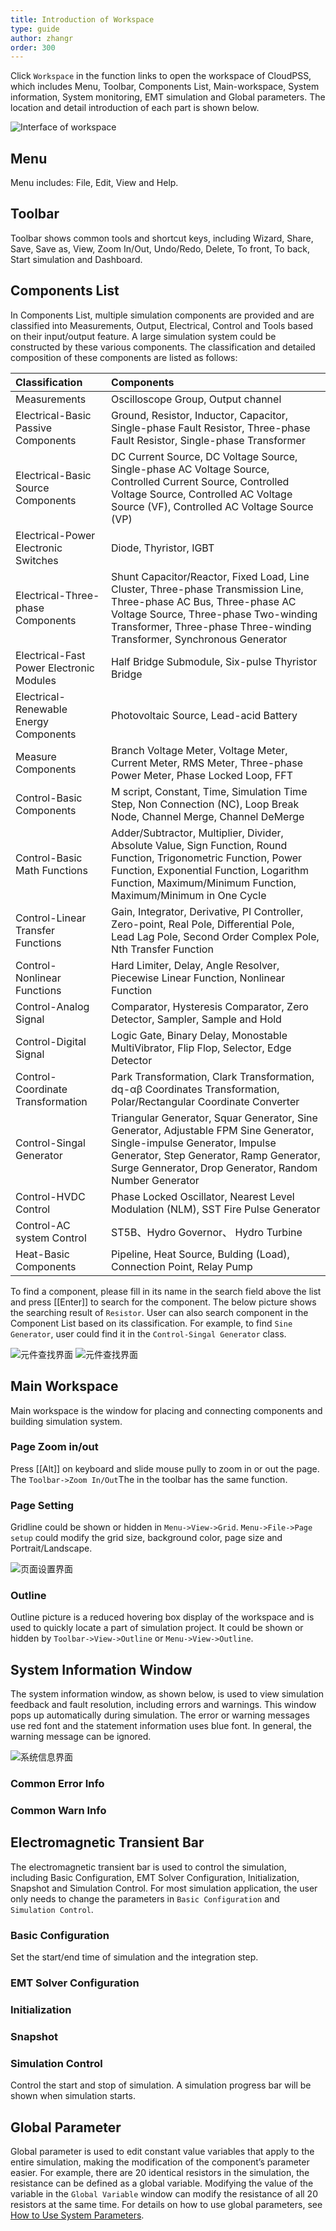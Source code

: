 ```yaml
---
title: Introduction of Workspace
type: guide
author: zhangr
order: 300
---
```


Click `Workspace` in the function links to open the workspace of CloudPSS, which includes Menu, Toolbar, Components List, Main-workspace, System information, System monitoring, EMT simulation and Global parameters. The location and detail introduction of each part is shown below. 

![Interface of workspace](User2/G1.png "Interface of workspace")

## Menu

Menu includes: File, Edit, View and Help.

## Toolbar

Toolbar shows common tools and shortcut keys, including Wizard, Share, Save, Save as, View, Zoom In/Out, Undo/Redo, Delete, To front, To back, Start simulation and Dashboard.


## Components List

In Components List, multiple simulation components are provided and are classified into Measurements, Output, Electrical, Control and Tools based on their input/output feature. A large simulation system could be constructed by these various components. The classification and detailed composition of these components are listed as follows:

| Classification | Components |
| :--- | :---  |
| Measurements | Oscilloscope Group, Output channel |
| Electrical-Basic Passive Components | Ground, Resistor, Inductor, Capacitor, Single-phase Fault Resistor, Three-phase Fault Resistor, Single-phase Transformer |
| Electrical-Basic Source Components | DC Current Source, DC Voltage Source, Single-phase AC Voltage Source, Controlled Current Source, Controlled Voltage Source, Controlled AC Voltage Source (VF), Controlled AC Voltage Source (VP) |
| Electrical-Power Electronic Switches | Diode, Thyristor, IGBT |
| Electrical-Three-phase Components | Shunt Capacitor/Reactor, Fixed Load, Line Cluster, Three-phase Transmission Line, Three-phase AC Bus, Three-phase AC Voltage Source, Three-phase Two-winding Transformer, Three-phase Three-winding Transformer, Synchronous Generator |
| Electrical-Fast Power Electronic Modules | Half Bridge Submodule, Six-pulse Thyristor Bridge |
| Electrical-Renewable Energy Components | Photovoltaic Source, Lead-acid Battery |
| Measure Components | Branch Voltage Meter, Voltage Meter, Current Meter, RMS Meter, Three-phase Power Meter, Phase Locked Loop, FFT |
| Control-Basic Components | M script, Constant, Time, Simulation Time Step, Non Connection (NC), Loop Break Node, Channel Merge, Channel DeMerge |
| Control-Basic Math Functions | Adder/Subtractor, Multiplier, Divider, Absolute Value, Sign Function, Round Function, Trigonometric Function, Power Function, Exponential Function, Logarithm Function, Maximum/Minimum Function, Maximum/Minimum in One Cycle |
| Control-Linear Transfer Functions | Gain, Integrator, Derivative, PI Controller, Zero-point, Real Pole, Differential Pole, Lead Lag Pole, Second Order Complex Pole, Nth Transfer Function |
| Control-Nonlinear Functions | Hard Limiter, Delay, Angle Resolver, Piecewise Linear Function, Nonlinear Function |
| Control-Analog Signal | Comparator, Hysteresis Comparator, Zero Detector, Sampler, Sample and Hold |
| Control-Digital Signal | Logic Gate, Binary Delay, Monostable MultiVibrator, Flip Flop, Selector, Edge Detector |
| Control-Coordinate Transformation | Park Transformation, Clark Transformation, dq-αβ Coordinates Transformation, Polar/Rectangular Coordinate Converter |
| Control-Singal Generator | Triangular Generator, Squar Generator, Sine Generator, Adjustable FPM Sine Generator, Single-impulse Generator, Impulse Generator, Step Generator, Ramp Generator, Surge Gennerator, Drop Generator, Random Number Generator |
| Control-HVDC Control | Phase Locked Oscillator, Nearest Level Modulation (NLM), SST Fire Pulse Generator |
| Control-AC system Control| ST5B、Hydro Governor、 Hydro Turbine |
| Heat-Basic Components | Pipeline, Heat Source, Bulding (Load), Connection Point, Relay Pump |


To find a component, please fill in its name in the search field above the list and press [[Enter]] to search for the component. The below picture shows the searching result of `Resistor`. User can also search component in the Component List based on its classification. For example, to find `Sine Generator`, user could find it in the `Control-Singal Generator` class.

![元件查找界面](User2/G2.png "Using search filed to find components")
![元件查找界面](User2/G3.png "finding components by category")

## Main Workspace

Main workspace is the window for placing and connecting components and building simulation system.

### Page Zoom in/out

Press [[Alt]] on keyboard and slide mouse pully to zoom in or out the page. The `Toolbar->Zoom In/Out`The  in the toolbar has the same function.

### Page Setting

Gridline could be shown or hidden in `Menu->View->Grid`. `Menu->File->Page setup` could modify the grid size, background color, page size and Portrait/Landscape.

![页面设置界面](User2/G4.png "Page setting interface")

### Outline

Outline picture is a reduced hovering box display of the workspace and is used to quickly locate a part of simulation project. It could be shown or hidden by `Toolbar->View->Outline` or `Menu->View->Outline`.

## System Information Window

The system information window, as shown below, is used to view simulation feedback and fault resolution, including errors and warnings. This window pops up automatically during simulation. The error or warning messages use red font and the statement information uses blue font. In general, the warning message can be ignored.

![系统信息界面](User2/G5.png "Picture of system information window")

### Common Error Info

### Common Warn Info

## Electromagnetic Transient Bar
	
The electromagnetic transient bar is used to control the simulation, including Basic Configuration, EMT Solver Configuration, Initialization, Snapshot and Simulation Control. For most simulation application, the user only needs to change the parameters in `Basic Configuration` and `Simulation Control`.

### Basic Configuration

Set the start/end time of simulation and the integration step.

### EMT Solver Configuration

### Initialization

### Snapshot

### Simulation Control

Control the start and stop of simulation. A simulation progress bar will be shown when simulation starts.

## Global Parameter

Global parameter is used to edit constant value variables that apply to the entire simulation, making the modification of the component’s parameter easier. For example, there are 20 identical resistors in the simulation, the resistance can be defined as a global variable. Modifying the value of the variable in the `Global Variable` window can modify the resistance of all 20 resistors at the same time. For details on how to use global parameters, see [How to Use System Parameters](../features/ParameterSystem.html).




